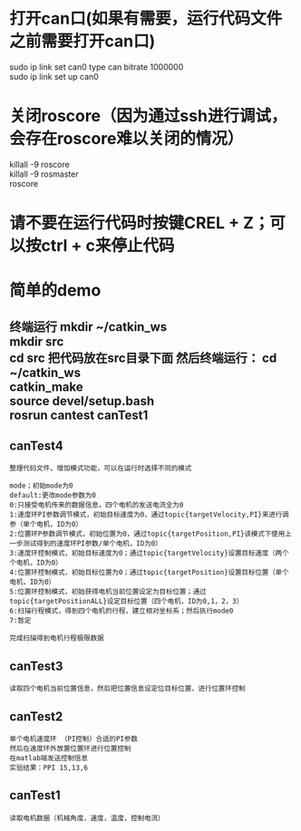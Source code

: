 
# 打开can口(如果有需要，运行代码文件之前需要打开can口)

sudo ip link set can0 type can bitrate 1000000  
sudo ip link set up can0  

# 关闭roscore（因为通过ssh进行调试，会存在roscore难以关闭的情况）

killall -9 roscore  
killall -9 rosmaster  
roscore  

# 请不要在运行代码时按键CREL + Z；可以按ctrl + c来停止代码

# 简单的demo
终端运行
mkdir ~/catkin_ws  
mkdir src  
cd src 
把代码放在src目录下面
然后终端运行：
cd ~/catkin_ws  
catkin_make  
source devel/setup.bash  
rosrun cantest canTest1  
---------------------
## canTest4

    整理代码文件，增加模式功能，可以在运行时选择不同的模式

    mode；初始mode为0
    default:更改mode参数为0
    0:只接受电机传来的数据信息，四个电机的发送电流全为0
    1:速度环PI参数调节模式，初始目标速度为0，通过topic{targetVelocity,PI}来进行调参（单个电机，ID为0）
    2:位置环P参数调节模式，初始位置为0，通过topic{targetPosition,PI}该模式下使用上一步测试得到的速度环PI参数/单个电机，ID为0）
    3:速度环控制模式，初始目标速度为0；通过topic{targetVelocity}设置目标速度（两个个电机，ID为0）
    4:位置环控制模式，初始目标位置为0；通过topic{targetPosition}设置目标位置（单个电机，ID为0）
    5:位置环控制模式，初始获得电机当前位置设定为目标位置；通过topic{targetPositionALL}设定目标位置（四个电机，ID为0,1，2，3）
    6:扫描行程模式，得到四个电机的行程，建立相对坐标系；然后执行mode0
    7:暂定

    完成扫描得到电机行程极限数据

## canTest3

    读取四个电机当前位置信息，然后把位置信息设定位目标位置，进行位置环控制

## canTest2

    单个电机速度环 （PI控制）合适的PI参数
    然后在速度环外放置位置环进行位置控制
    在matlab端发送控制信息
    实验结果：PPI 15,13,6

## canTest1

    读取电机数据（机械角度，速度，温度，控制电流）
